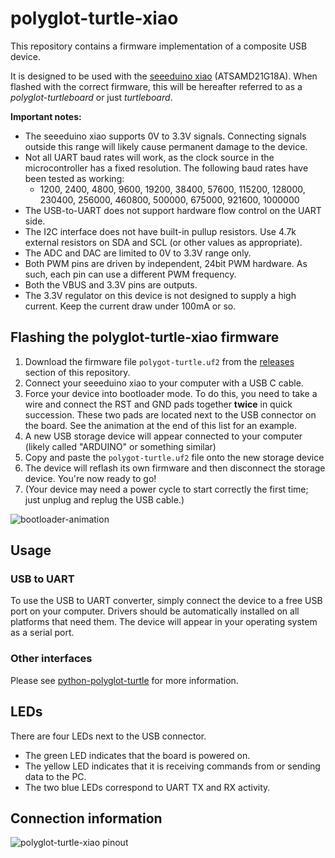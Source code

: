 # polyglot-turtle-xiao

This repository contains a firmware implementation of a composite USB device.

It is designed to be used with the [seeeduino xiao](http://wiki.seeedstudio.com/Seeeduino-XIAO/) (ATSAMD21G18A). When flashed with the correct firmware, this will be hereafter referred to as a *polyglot-turtleboard* or just *turtleboard*.

**Important notes:**

- The seeeduino xiao supports 0V to 3.3V signals. Connecting signals outside this range will likely cause permanent damage to the device.
- Not all UART baud rates will work, as the clock source in the microcontroller has a fixed resolution. The following baud rates have been tested as working:
    - 1200, 2400, 4800, 9600, 19200, 38400, 57600, 115200, 128000, 230400, 256000, 460800, 500000, 675000, 921600, 1000000
- The USB-to-UART does not support hardware flow control on the UART side.
- The I2C interface does not have built-in pullup resistors. Use 4.7k external resistors on SDA and SCL (or other values as appropriate).
- The ADC and DAC are limited to 0V to 3.3V range only.
- Both PWM pins are driven by independent, 24bit PWM hardware. As such, each pin can use a different PWM frequency.
- Both the VBUS and 3.3V pins are outputs.
- The 3.3V regulator on this device is not designed to supply a high current. Keep the current draw under 100mA or so.

## Flashing the polyglot-turtle-xiao firmware

1. Download the firmware file `polygot-turtle.uf2` from the [releases](https://github.com/jeremyherbert/polyglot-turtle-xiao/releases) section of this repository.
2. Connect your seeeduino xiao to your computer with a USB C cable.
3. Force your device into bootloader mode. To do this, you need to take a wire and connect the RST and GND pads together **twice** in quick succession. These two pads are located next to the USB connector on the board. See the animation at the end of this list for an example.
4. A new USB storage device will appear connected to your computer (likely called "ARDUINO" or something similar)
5. Copy and paste the `polygot-turtle.uf2` file onto the new storage device
6. The device will reflash its own firmware and then disconnect the storage device. You're now ready to go! 
7. (Your device may need a power cycle to start correctly the first time; just unplug and replug the USB cable.)

![bootloader-animation](https://files.seeedstudio.com/wiki/Seeeduino-XIAO/img/XIAO-reset.gif)

## Usage

### USB to UART
To use the USB to UART converter, simply connect the device to a free USB port on your computer. Drivers should be automatically installed on all platforms that need them. The device will appear in your operating system as a serial port.

### Other interfaces
Please see [python-polyglot-turtle](https://github.com/jeremyherbert/python-polyglot-turtle) for more information.

## LEDs

There are four LEDs next to the USB connector. 

- The green LED indicates that the board is powered on. 
- The yellow LED indicates that it is receiving commands from or sending data to the PC.
- The two blue LEDs correspond to UART TX and RX activity.

## Connection information

![polyglot-turtle-xiao pinout]([https://i.imgur.com/9YmdcBl.png](https://files.jeremyherbert.net/polyglot-turtle-xiao.png)https://files.jeremyherbert.net/polyglot-turtle-xiao.png)

